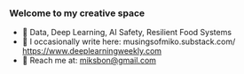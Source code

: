 ### Welcome to my creative space

- 💽 Data, Deep Learning, AI Safety, Resilient Food Systems
- 📖 I occasionally write here: musingsofmiko.substack.com/ https://www.deeplearningweekly.com
- 📨 Reach me at: miksbon@gmail.com
